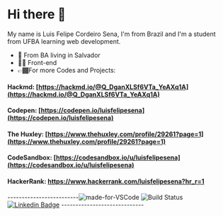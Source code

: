 #  Hi there 👋
My name is Luis Felipe Cordeiro Sena, I'm from Brazil  and I'm a student from UFBA learning web development. 

- 📍  From BA living in Salvador
- ✌🏿 Front-end 
- 👉🏾For more Codes and Projects: 
 #### Hackmd: [https://hackmd.io/@Q_DganXLSf6VTa_YeAXq1A](https://hackmd.io/@Q_DganXLSf6VTa_YeAXq1A) 
 #### Codepen: [https://codepen.io/luisfelipesena](https://codepen.io/luisfelipesena)
 #### The Huxley: [https://www.thehuxley.com/profile/29261?page=1](https://www.thehuxley.com/profile/29261?page=1)
 #### CodeSandbox: [https://codesandbox.io/u/luisfelipesena](https://codesandbox.io/u/luisfelipesena)
 #### HackerRank: https://www.hackerrank.com/luisfelipesena?hr_r=1
 
-------------------------![made-for-VSCode](https://img.shields.io/badge/Made%20for-VSCode-1f425f.svg) ![Build Status](https://img.shields.io/endpoint.svg?url=https%3A%2F%2Factions-badge.atrox.dev%2Fatrox%2Fsync-dotenv%2Fbadge&style=popout) [![Linkedin Badge](https://img.shields.io/badge/-Luis%20Felipe-6633cc?style=flat-square&logo=Linkedin&logoColor=white&link=https://www.linkedin.com/in/diego-schell-fernandes/)](https://www.linkedin.com/in/luisfelipesena/)  -----------------------------
